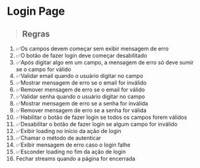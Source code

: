 # Login Page

> ## Regras
1. ✅Os campos devem começar sem exibir mensagem de erro
2. ✅O botão de fazer login deve começar desabilitado
3. ✅Após digitar algo em um campo, a mensagem de erro só deve sumir se o campo for válido
4. ✅Validar email quando o usuário digitar no campo
5. ✅Mostrar mensagem de erro se o email for inválido
6. ✅Remover mensagem de erro se o email for válido
7. ✅Validar senha quando o usuário digitar no campo
8. ✅Mostrar mensagem de erro se a senha for inválida
9. ✅Remover mensagem de erro se a senha for válida
10. ✅Habilitar o botão de fazer login se todos os campos forem válidos
11. ✅Desabilitar o botão de fazer login se algum campo for inválido
12. ✅Exibir loading no início da ação de login
13. ✅Chamar o método de autenticar
14. ✅Exibir mensagem de erro caso o login falhe
15. ✅Esconder loading no fim da ação de login
16. Fechar streams quando a página for encerrada